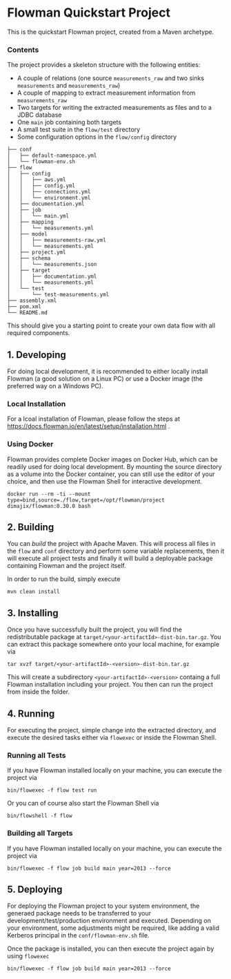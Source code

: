 # Flowman Quickstart Project

This is the quickstart Flowman project, created from a Maven archetype. 

### Contents
The project provides a skeleton structure with the following entities:
* A couple of relations (one source `measurements_raw` and two sinks `measurements` and `measurements_raw`)
* A couple of mapping to extract measurement information from `measurements_raw`
* Two targets for writing the extracted measurements as files and to a JDBC database
* One `main` job containing both targets
* A small test suite in the `flow/test` directory
* Some configuration options in the `flow/config` directory
```
├── conf
│   ├── default-namespace.yml
│   └── flowman-env.sh
├── flow
│   ├── config
│   │   ├── aws.yml
│   │   ├── config.yml
│   │   ├── connections.yml
│   │   └── environment.yml
│   ├── documentation.yml
│   ├── job
│   │   └── main.yml
│   ├── mapping
│   │   └── measurements.yml
│   ├── model
│   │   ├── measurements-raw.yml
│   │   └── measurements.yml
│   ├── project.yml
│   ├── schema
│   │   └── measurements.json
│   ├── target
│   │   ├── documentation.yml
│   │   └── measurements.yml
│   └── test
│       └── test-measurements.yml
├── assembly.xml
├── pom.xml
└── README.md
```

This should give you a starting point to create your own data flow with all required components.


## 1. Developing

For doing local development, it is recommended to either locally install Flowman (a good solution on a Linux PC)
or use a Docker image (the preferred way on a Windows PC).

### Local Installation
For a lcoal installation of Flowman, please follow the steps at https://docs.flowman.io/en/latest/setup/installation.html .

### Using Docker
Flowman provides complete Docker images on Docker Hub, which can be readily used for doing local development. By
mounting the source directory as a volume into the Docker container, you can still use the editor of your choice,
and then use the Flowman Shell for interactive development.
```shell
docker run --rm -ti --mount type=bind,source=./flow,target=/opt/flowman/project dimajix/flowman:0.30.0 bash
```


## 2. Building

You can *build* the project with Apache Maven. This will process all files in the `flow` and `conf` directory and
perform some variable replacements, then it will execute all project tests and finally it will build a deployable
package containing Flowman and the project itself.

In order to run the build, simply execute
```shell
mvn clean install
```


## 3. Installing

Once you have successfully built the project, you will find the redistributable package at
`target/<your-artifactId>-dist-bin.tar.gz`. You can extract this package somewhere onto your local machine,
for example via
```shell
tar xvzf target/<your-artifactId>-<version>-dist-bin.tar.gz
```
This will create a subdirectory `<your-artifactId>-<version>` containg a full Flowman installation including your
project. You then can run the project from inside the folder. 


## 4. Running

For executing the project, simple change into the extracted directory, and execute the desired tasks either via
`flowexec` or inside the Flowman Shell.


### Running all Tests

If you have Flowman installed locally on your machine, you can execute the project via
```shell
bin/flowexec -f flow test run
```
Or you can of course also start the Flowman Shell via
```shell
bin/flowshell -f flow
```

### Building all Targets

If you have Flowman installed locally on your machine, you can execute the project via
```shell
bin/flowexec -f flow job build main year=2013 --force
```


## 5. Deploying

For deploying the Flowman project to your system environment, the generaed package needs to be transferred to your
development/test/production environment and executed. Depending on your environment, some adjustments might be
required, like adding a valid Kerberos principal in the `conf/flowman-env.sh` file.

Once the package is installed, you can then execute the project again by using `flowexec`
```shell
bin/flowexec -f flow job build main year=2013 --force
```
